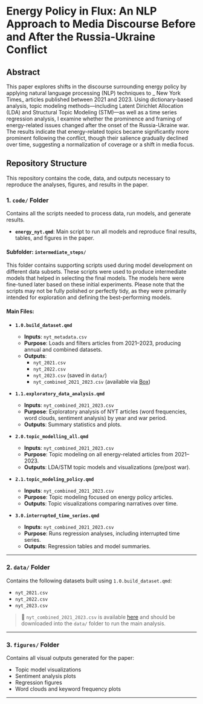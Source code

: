 # Energy Policy in Flux: An NLP Approach to Media Discourse Before and After the Russia-Ukraine Conflict

## Abstract  
This paper explores shifts in the discourse surrounding energy policy by applying natural language processing (NLP) techniques to _ New York Times_ articles published between 2021 and 2023. Using dictionary-based analysis, topic modeling methods—including Latent Dirichlet Allocation (LDA) and Structural Topic Modeling (STM)—as well as a time series regression analysis, I examine whether the prominence and framing of energy-related issues changed after the onset of the Russia-Ukraine war. The results indicate that energy-related topics became significantly more prominent following the conflict, though their salience gradually declined over time, suggesting a normalization of coverage or a shift in media focus.

## Repository Structure

This repository contains the code, data, and outputs necessary to reproduce the analyses, figures, and results in the paper.

### 1. `code/` Folder

Contains all the scripts needed to process data, run models, and generate results.

- **`energy_nyt.qmd`**: Main script to run all models and reproduce final results, tables, and figures in the paper.

#### Subfolder: `intermediate_steps/`

This folder contains supporting scripts used during model development on different data subsets.
These scripts were used to produce intermediate models that helped in selecting the final models.
The models here were fine-tuned later based on these initial experiments.
Please note that the scripts may not be fully polished or perfectly tidy, as they were primarily intended for exploration and defining the best-performing models.

#### Main Files:

- **`1.0.build_dataset.qmd`**
  - **Inputs**: `nyt_metadata.csv`
  - **Purpose**: Loads and filters articles from 2021–2023, producing annual and combined datasets.
  - **Outputs**:
    - `nyt_2021.csv`
    - `nyt_2022.csv`
    - `nyt_2023.csv` (saved in `data/`)
    - `nyt_combined_2021_2023.csv` (available via [Box](https://georgetown.app.box.com/folder/317619628250))

- **`1.1.exploratory_data_analysis.qmd`**
  - **Inputs**: `nyt_combined_2021_2023.csv`
  - **Purpose**: Exploratory analysis of NYT articles (word frequencies, word clouds, sentiment analysis) by year and war period.
  - **Outputs**: Summary statistics and plots.

- **`2.0.topic_modelling_all.qmd`**
  - **Inputs**: `nyt_combined_2021_2023.csv`
  - **Purpose**: Topic modeling on all energy-related articles from 2021–2023.
  - **Outputs**: LDA/STM topic models and visualizations (pre/post war).

- **`2.1.topic_modeling_policy.qmd`**
  - **Inputs**: `nyt_combined_2021_2023.csv`
  - **Purpose**: Topic modeling focused on energy policy articles.
  - **Outputs**: Topic visualizations comparing narratives over time.

- **`3.0.interrupted_time_series.qmd`**
  - **Inputs**: `nyt_combined_2021_2023.csv`
  - **Purpose**: Runs regression analyses, including interrupted time series.
  - **Outputs**: Regression tables and model summaries.

---

### 2. `data/` Folder

Contains the following datasets built using `1.0.build_dataset.qmd`:

- `nyt_2021.csv`  
- `nyt_2022.csv`  
- `nyt_2023.csv`  

> 🔗 `nyt_combined_2021_2023.csv` is available [here](https://georgetown.app.box.com/folder/317619628250) and should be downloaded into the `data/` folder to run the main analysis.

---

### 3. `figures/` Folder

Contains all visual outputs generated for the paper:

- Topic model visualizations  
- Sentiment analysis plots  
- Regression figures  
- Word clouds and keyword frequency plots  

---

